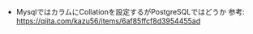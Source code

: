 - MysqlではカラムにCollationを設定するがPostgreSQLではどうか
  参考: https://qiita.com/kazu56/items/6af85ffcf8d3954455ad